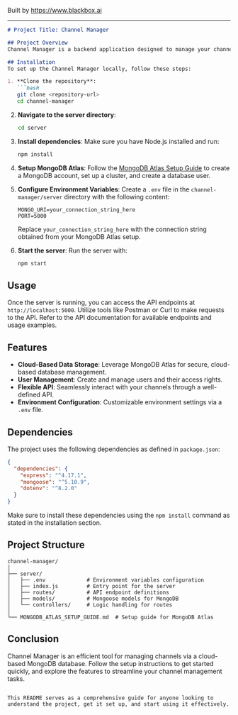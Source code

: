 
Built by https://www.blackbox.ai

---

```markdown
# Project Title: Channel Manager

## Project Overview
Channel Manager is a backend application designed to manage your channels effectively. This project leverages MongoDB Atlas for database management, allowing developers to easily create, access, and manage channels in a cloud-based setting. By following the setup guide and utilizing the provided features, users can seamlessly organize their channel-related data.

## Installation
To set up the Channel Manager locally, follow these steps:

1. **Clone the repository**:
   ```bash
   git clone <repository-url>
   cd channel-manager
   ```

2. **Navigate to the server directory**:
   ```bash
   cd server
   ```

3. **Install dependencies**:
   Make sure you have Node.js installed and run:
   ```bash
   npm install
   ```

4. **Setup MongoDB Atlas**:
   Follow the [MongoDB Atlas Setup Guide](MONGODB_ATLAS_SETUP_GUIDE.md) to create a MongoDB account, set up a cluster, and create a database user.

5. **Configure Environment Variables**:
   Create a `.env` file in the `channel-manager/server` directory with the following content:
   ```plaintext
   MONGO_URI=your_connection_string_here
   PORT=5000
   ```
   Replace `your_connection_string_here` with the connection string obtained from your MongoDB Atlas setup.

6. **Start the server**:
   Run the server with:
   ```bash
   npm start
   ```

## Usage
Once the server is running, you can access the API endpoints at `http://localhost:5000`. Utilize tools like Postman or Curl to make requests to the API. Refer to the API documentation for available endpoints and usage examples.

## Features
- **Cloud-Based Data Storage**: Leverage MongoDB Atlas for secure, cloud-based database management.
- **User Management**: Create and manage users and their access rights.
- **Flexible API**: Seamlessly interact with your channels through a well-defined API.
- **Environment Configuration**: Customizable environment settings via a `.env` file.

## Dependencies
The project uses the following dependencies as defined in `package.json`:
```json
{
  "dependencies": {
    "express": "^4.17.1",
    "mongoose": "^5.10.9",
    "dotenv": "^8.2.0"
  }
}
```
Make sure to install these dependencies using the `npm install` command as stated in the installation section.

## Project Structure
```
channel-manager/
│
├── server/
│   ├── .env             # Environment variables configuration
│   ├── index.js         # Entry point for the server
│   ├── routes/          # API endpoint definitions
│   ├── models/          # Mongoose models for MongoDB
│   └── controllers/     # Logic handling for routes
│
└── MONGODB_ATLAS_SETUP_GUIDE.md  # Setup guide for MongoDB Atlas
```

## Conclusion
Channel Manager is an efficient tool for managing channels via a cloud-based MongoDB database. Follow the setup instructions to get started quickly, and explore the features to streamline your channel management tasks.
```

This README serves as a comprehensive guide for anyone looking to understand the project, get it set up, and start using it effectively.